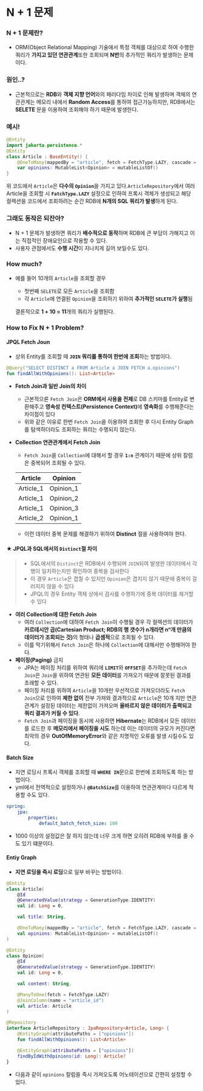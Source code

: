 # N + 1 문제
### N + 1 문제란?
+ ORM(Object Relational Mapping) 기술에서 특정 객체를 대상으로 하여 수행한 쿼리가 **가지고 있던 연관관계**또한 조회되며 **N번**의 추가적인 쿼리가 발생하는 문제이다.
### 원인..?
+ 근본적으로는 **RDB**와 **객체 지향 언어**와의 패러다임 차이로 인해 발생하며 객체의 연관관계는 메모리 내에서 **Random Access**를 통하여 접근가능하지만, RDB에서는 **SELETE** 문을 이용하여 조회해야 하기 때문에 발생한다.
### 예시!
```kotlin
@Entity
import jakarta.persistence.*
@Entity
class Article : BaseEntity() {
    @OneToMany(mappedBy = "article", fetch = FetchType.LAZY, cascade = [CascadeType.REMOVE])
    var opinions: MutableList<Opinion> = mutableListOf()
}
```
위 코드에서 ``Article``은 <b>다수의 ``Opinion``</b>을 가지고 있다.``ArticleRepository``에서 여러 Article을 조회할 시 <b>``FatchType.LAZY``</b> 설정으로 인하여 프록시 객체가 생성되고 해당 컬렉션을 코드에서 조회하려는 순간 RDB에 **N개의 SQL 쿼리가 발생**하게 된다.
### 그래도 동작은 되잔아?
+ N + 1 문제가 발생하면 쿼리가 **배수적으로 동작**하며 RDB에 큰 부담이 가해지고 이는 직접적인 장애요인으로 작용할 수 있다.
+ 사용자 관점에서도 **수행 시간**이 지나치게 길어 보일수도 있다.
### How much?
+ 예를 들어 10개의 ``Article``을 조회할 경우
    + 첫번째 ``SELETE``로 모든 ``Article``을 조회함
    + 각 ``Article``에 연결된 ``Opinion``을 조회하기 위하여 **추가적인 ``SELETE``가 실행**됨

   결론적으로 **1 + 10 = 11**개의 쿼리가 실행된다.
### How to Fix N + 1 Problem?
#### JPQL Fetch Joun
+ 상위 Entity를 조회할 때 **``JOIN`` 쿼리를 통하여 한번에 조회**하는 방법이다.
```kotlin
@Query("SELECT DISTINCT a FROM Article a JOIN FETCH a.opinions")
fun findAllWithOpinions(): List<Article>
```
+ **Fetch Join과 일반 Join의 차이**
    + 근본적으론 ``Fetch Join``은 **ORM에서 사용을 전제**로 DB 스키마를  Entity로 변환해주고 <b>영속성 컨텍스트(Persistence Context)</b>에 **영속화**를 수행해준다는 차이점이 있다
    + 위와 같은 이유로 한번 ``Fetch Join``을 이용하여 조회한 후 다시 Entity Graph를 탐색하더라도 조회하는 쿼리는 수행되지 않는다.
+ **Collection 연관관계에서 Fetch Join**
    + ``Fetch Join``을 ``Collection``에 대해서 할 경우 <b>``1:n``</b> 관계이기 때문에 상위 칼럼은 중복되어 조회될 수 있다.

    |Article|Opinion|
    |---|---|
    |Article_1|Opinion_1|
    |Article_1|Opinion_2|
    |Article_1|Opinion_3|
    |Article_2|Opinion_1|
    + 이런 데이터 중복 문제를 해결하기 위하여 <b>**Distinct**</b> 절을 사용하여야 한다.

<h4><span>★</span> <b>JPQL과 SQL에서의 <code>Distinct</code>절 차이</b></h4>
<blockquote>
    <ul>
        <li>SQL에서의 <code>Distinct</code>은 RDB에서 수행되며 <code>JOIN</code>되여 발생한 데이터에서 각 행이 일치하는지만 확인하여 중복을 검사한다</li>
        <li>이 경우 <code>Article</code>은 겹칠 수 있지만 <code>Opinion</code>은 겹치지 않기 때문에 중복이 걸러지지 않을 수 있다</li>
        <li>JPQL의 경우 Entity 객체 상에서 검사를 수행하기에 중복 데이터를 제거할 수 있다</li>
    </ul>
</blockquote>

+ **여러 Collection에 대한 Fetch Join**
    + 여러 ``Collection``에 대하여 ``Fetch Join``이 수행될 경우 각 컬렉션의 데이터가 <b>카르테시안 곱(Cartesian Product; RDB의 행 갯수가 n개라면 nⁿ개 만큼의 데이터가 조회되는 것)</b>의 형태나 **곱셈적**으로 조회될 수 있다.
    + 이를 막기위해서 ``Fetch Join``은 하나에 ``Collection``에 대해서만 수행해어야 한다.
+ **페이징(Paging)** 금지
    + JPA는 페이징 처리를 위하여 쿼리에 <b>``LIMIT``</b>와 <b>``OFFSET``</b>을 추가하는데 ``Fetch Join``은 ``Join``을 위하여 연관된 **모든 데이터**를 가져오기 때문에 잘못된 결과를 초래할 수 있다.
    + 페이징 처리를 위하여 ``Article``을 10개만 우선적으로 가져오더라도 ``Fetch Join``으로 인하여 **제한 없이** 전부 가져와 결과적으로 ``Article``은 10개 지만 연관관계가 설정된 데이터는 제한없이 가져오며 **올바르지 않은 데이터가 출력되고 쿼리 결과가 커질 수 있다**.
    + ``Fetch Join``과 페이징을 동시에 사용하면 **Hibernate**는 RDB에서 모든 데이터를 로드한 후 **메모리에서 페이징을 시도** 하는데 이는 데이터의 규모가 커진다면 최악의 경우 **OutOfMemoryError**와 같은 치명적인 오류를 발생 시킬수도 있다.
#### Batch Size
+ 지연 로딩시 프록시 객체를 조회할 때 <b>``WHERE IN``</b>문으로 한번에 조회하도록 하는 방법이다.
+ yml에서 전역적으로 설정하거나 <b>``@BatchSize``</b>를 이용하여 연관관계마다 다르게 적용할 수도 있다.
```yml
spring:
    jpa:
        properties:
            default_batch_fetch_size: 100
```
+ 1000 이상의 설정값은 잘 하지 않는데 너무 크게 하면 오히려 RDB에 부하를 줄 수도 있기 떄문이다.
#### Entiy Graph
+ **지연 로딩을 즉시 로딩**으로 일부 바꾸는 방법이다.
```kotlin
@Entity
class Article(
    @Id
    @GeneratedValue(strategy = GenerationType.IDENTITY)
    val id: Long = 0,

    val title: String,

    @OneToMany(mappedBy = "article", fetch = FetchType.LAZY, cascade = [CascadeType.ALL])
    val opinions: MutableList<Opinion> = mutableListOf()
)

@Entity
class Opinion(
    @Id
    @GeneratedValue(strategy = GenerationType.IDENTITY)
    val id: Long = 0,

    val content: String,

    @ManyToOne(fetch = FetchType.LAZY)
    @JoinColumn(name = "article_id")
    val article: Article
)
```
```kotlin
@Repository
interface ArticleRepository : JpaRepository<Article, Long> {
    @EntityGraph(attributePaths = ["opinions"])
    fun findAllWithOpinions(): List<Article>

    @EntityGraph(attributePaths = ["opinions"])
    findByIdWithOpinions(id: Long): Article?
}
```
+ 다음과 같이 ``opinions`` 칼럼을 즉시 가져오도록 어노테이션으로 간편히 설정할 수 있다.
